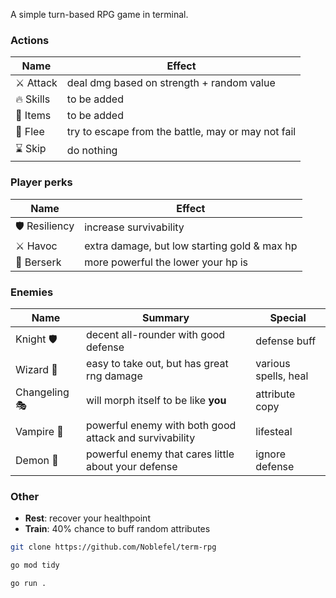 A simple turn-based RPG game in terminal.

### Actions

| Name      | Effect                                             |
| --------- | -------------------------------------------------- |
| ⚔️ Attack | deal dmg based on strength + random value          |
| 🔥 Skills | to be added                                        |
| 🧰 Items  | to be added                                        |
| 🏃 Flee   | try to escape from the battle, may or may not fail |
| ⌛ Skip   | do nothing                                         |

### Player perks

| Name          | Effect                                       |
| ------------- | -------------------------------------------- |
| 🛡️ Resiliency | increase survivability                       |
| ⚔️ Havoc      | extra damage, but low starting gold & max hp |
| 🐻 Berserk    | more powerful the lower your hp is           |

### Enemies

| Name          | Summary                                                | Special              |
| ------------- | ------------------------------------------------------ | -------------------- |
| Knight 🛡️     | decent all-rounder with good defense                   | defense buff         |
| Wizard 🧙     | easy to take out, but has great rng damage             | various spells, heal |
| Changeling 🎭 | will morph itself to be like **you**                   | attribute copy       |
| Vampire 🧛    | powerful enemy with both good attack and survivability | lifesteal            |
| Demon 👹      | powerful enemy that cares little about your defense    | ignore defense       |

### Other

- **Rest**: recover your healthpoint
- **Train**: 40% chance to buff random attributes

```bash
git clone https://github.com/Noblefel/term-rpg
```

```sh
go mod tidy
```

```sh
go run .
```
